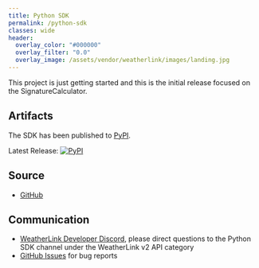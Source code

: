 ```yaml
---
title: Python SDK
permalink: /python-sdk
classes: wide
header:
  overlay_color: "#000000"
  overlay_filter: "0.0"
  overlay_image: /assets/vendor/weatherlink/images/landing.jpg
---
```


This project is just getting started and this is the initial release focused on the SignatureCalculator.

## Artifacts

The SDK has been published to [PyPI](https://pypi.org/project/weatherlink-v2-api-sdk/).

Latest Release: [![PyPI](https://img.shields.io/pypi/v/weatherlink-v2-api-sdk?color=blue&style=flat-square)](https://pypi.org/project/weatherlink-v2-api-sdk/)

## Source

* [GitHub](https://github.com/weatherlink/weatherlink-v2-api-sdk-python)

## Communication

* [WeatherLink Developer Discord](https://discord.gg/WCEdd2S4Ve), please direct questions to the Python SDK channel under the WeatherLink v2 API category
* [GitHub Issues](https://github.com/weatherlink/weatherlink-v2-api-sdk-python/issues) for bug reports
